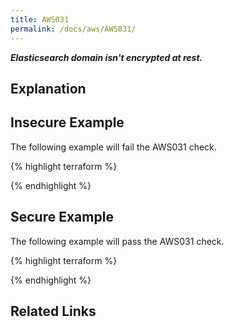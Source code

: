 ```yaml
---
title: AWS031
permalink: /docs/aws/AWS031/
---
```


***Elasticsearch domain isn't encrypted at rest.***

## Explanation






## Insecure Example

The following example will fail the AWS031 check.

{% highlight terraform %}



{% endhighlight %}



## Secure Example

The following example will pass the AWS031 check.

{% highlight terraform %}



{% endhighlight %}


## Related Links


